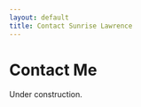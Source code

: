 ```yaml
---
layout: default
title: Contact Sunrise Lawrence
---
```


<div id="contact">
  <h1 class="pageTitle">Contact Me</h1>
  <p>Under construction.</p>
</div>

